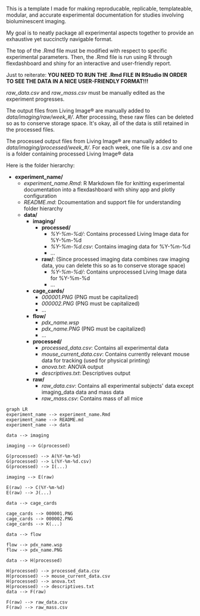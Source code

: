 This is a template I made for making reproducable, replicable, templateable, modular, and accurate experimental documentation for studies involving bioluminescent imaging.

My goal is to neatly package all experimental aspects together to provide an exhaustive yet succinctly navigable format.

The top of the .Rmd file must be modified with respect to specific experimental parameters. Then, the .Rmd file is run using R through flexdashboard and shiny for an interactive and user-friendly report.

Just to reiterate: **YOU NEED TO RUN THE .Rmd FILE IN RStudio IN ORDER TO SEE THE DATA IN A NICE USER-FRIENDLY FORMAT!!!**

*raw_data.csv* and *raw_mass.csv* must be manually edited as the experiment progresses.

The output files from Living Image® are manually added to *data/imaging/raw/week_#/*. After processing, these raw files can be deleted so as to conserve storage space. It's okay, all of the data is still retained in the processed files.

The processed output files from Living Image® are manually added to *data/imaging/processed/week_#/*. For each week, one file is a .csv and one is a folder containing processed Living Image® data

Here is the folder hierarchy:

- **experiment_name/**
  - *experiment_name.Rmd*: R Markdown file for knitting experimental documentation into a flexdashboard with shiny app and plotly configuration
  - *README.md*: Dcoumentation and support file for understanding folder hierarchy
  - **data/**
    - **imaging/**
      - **processed/**
        - *%Y-%m-%d/*: Contains processed Living Image data for %Y-%m-%d
        - *%Y-%m-%d.csv*: Contains imaging data for %Y-%m-%d
        - ...
      - **raw/**: (Since processed imaging data combines raw imaging data, you can delete this so as to conserve storage space)
        - *%Y-%m-%d/*: Contains unprocessed Living Image data for %Y-%m-%d
        - ...
    - **cage_cards/**
      - *000001.PNG* (PNG must be capitalized)
      - *000002.PNG* (PNG must be capitalized)
      - ...
    - **flow/**
      - *pdx_name.wsp*
      - *pdx_name.PNG* (PNG must be capitalized)
      - ...
    - **processed/**
      - *processed_data.csv*: Contains all experimental data
      - *mouse_current_data.csv*: Contains currently relevant mouse data for tracking (used for physical printing)
      - *anova.txt*: ANOVA output
      - *descriptives.txt*: Descriptives output
    - **raw/**
      - *raw_data.csv*: Contains all experimental subjects' data except imaging_data data and mass data
      - *raw_mass.csv*: Contains mass of all mice
     

```mermaid
graph LR
experiment_name --> experiment_name.Rmd
experiment_name --> README.md
experiment_name --> data

data --> imaging

imaging --> G(processed)

G(processed) --> A(%Y-%m-%d)
G(processed) --> L(%Y-%m-%d.csv)
G(processed) --> I(...)

imaging --> E(raw)

E(raw) --> C(%Y-%m-%d)
E(raw) --> J(...)

data --> cage_cards

cage_cards --> 000001.PNG
cage_cards --> 000002.PNG
cage_cards --> K(...)

data --> flow

flow --> pdx_name.wsp
flow --> pdx_name.PNG

data --> H(processed)

H(processed) --> processed_data.csv
H(processed) --> mouse_current_data.csv
H(processed) --> anova.txt
H(processed) --> descriptives.txt
data --> F(raw)

F(raw) --> raw_data.csv
F(raw) --> raw_mass.csv
```
